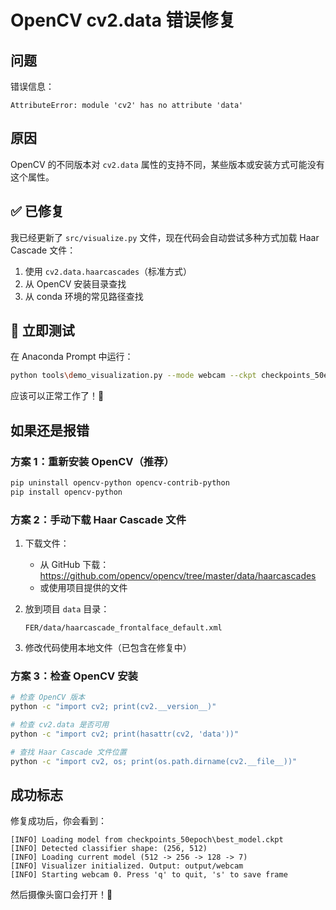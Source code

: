 # OpenCV cv2.data 错误修复

## 问题

错误信息：
```
AttributeError: module 'cv2' has no attribute 'data'
```

## 原因

OpenCV 的不同版本对 `cv2.data` 属性的支持不同，某些版本或安装方式可能没有这个属性。

## ✅ 已修复

我已经更新了 `src/visualize.py` 文件，现在代码会自动尝试多种方式加载 Haar Cascade 文件：

1. 使用 `cv2.data.haarcascades`（标准方式）
2. 从 OpenCV 安装目录查找
3. 从 conda 环境的常见路径查找

## 🚀 立即测试

在 Anaconda Prompt 中运行：

```bash
python tools\demo_visualization.py --mode webcam --ckpt checkpoints_50epoch\best_model.ckpt
```

应该可以正常工作了！🎉

## 如果还是报错

### 方案 1：重新安装 OpenCV（推荐）

```bash
pip uninstall opencv-python opencv-contrib-python
pip install opencv-python
```

### 方案 2：手动下载 Haar Cascade 文件

1. 下载文件：
   - 从 GitHub 下载：https://github.com/opencv/opencv/tree/master/data/haarcascades
   - 或使用项目提供的文件

2. 放到项目 `data` 目录：
   ```
   FER/data/haarcascade_frontalface_default.xml
   ```

3. 修改代码使用本地文件（已包含在修复中）

### 方案 3：检查 OpenCV 安装

```bash
# 检查 OpenCV 版本
python -c "import cv2; print(cv2.__version__)"

# 检查 cv2.data 是否可用
python -c "import cv2; print(hasattr(cv2, 'data'))"

# 查找 Haar Cascade 文件位置
python -c "import cv2, os; print(os.path.dirname(cv2.__file__))"
```

## 成功标志

修复成功后，你会看到：

```
[INFO] Loading model from checkpoints_50epoch\best_model.ckpt
[INFO] Detected classifier shape: (256, 512)
[INFO] Loading current model (512 -> 256 -> 128 -> 7)
[INFO] Visualizer initialized. Output: output/webcam
[INFO] Starting webcam 0. Press 'q' to quit, 's' to save frame
```

然后摄像头窗口会打开！🎉
